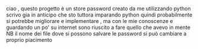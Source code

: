 ciao , questo progetto è un store password creato da me utilizzando python scrivo gia in anticipo che sto tuttora imparando python quindi probabilmente si potrebbe migliorare e implementare , ma con le mie conoscenze e guardando un po' su internet sono riuscito a fare quello che avevo in mente 
NB il nome dei file dove si possono salvare le password si può cambiare a proprio piacimento 
